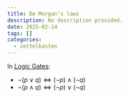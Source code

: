 ```yaml
---
title: De Morgan's laws
description: No description provided.
date: 2025-02-14
tags: []
categories:
  - zettelkasten
---
```


In [Logic Gates](Logic%20Gates.md):

- $\lnot (p \lor q) \Leftrightarrow  (\lnot p) \land (\lnot q)$
- $\lnot (p \land q) \Leftrightarrow  (\lnot p) \lor(\lnot q)$

